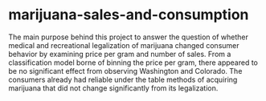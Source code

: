 # marijuana-sales-and-consumption
The main purpose behind this project to answer the question of whether medical and recreational legalization of marijuana changed consumer behavior by examining price per gram and number of sales.
From a classification model borne of binning the price per gram, there appeared to be no significant effect from observing Washington and Colorado. The consumers already had reliable under the table methods of acquiring marijuana that did not change significantly from its legalization.
